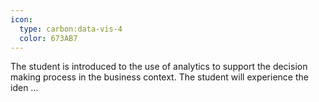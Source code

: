 ```yaml
---
icon:
  type: carbon:data-vis-4
  color: 673AB7
---
```


The student is introduced to the use of analytics to support the decision making process in the business context. The student will experience the iden ... 
